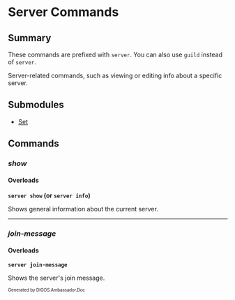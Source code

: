 ﻿Server Commands
===============
## Summary
These commands are prefixed with `server`. You can also use `guild` instead of `server`.

Server-related commands, such as viewing or editing info about a specific server.

## Submodules
* [Set](server_set.md)

## Commands
### *show*
#### Overloads
**`server show` (or `server info`)**

Shows general information about the current server.

---

### *join-message*
#### Overloads
**`server join-message`**

Shows the server's join message.

<sub><sup>Generated by DIGOS.Ambassador.Doc</sup></sub>